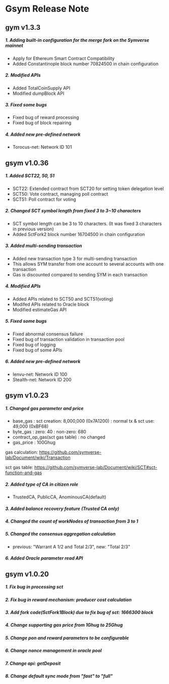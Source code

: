 # Gsym Release Note

## gym v1.3.3

##### 1. Adding built-in configuration for the merge fork on the Symverse mainnet
* Apply for Ethereum Smart Contract Compatibility
* Added Constantinople block number 70824500 in chain configuration 

##### 2. Modified APIs
* Added TotalCoinSupply API
* Modified dumpBlock API

##### 3. Fixed some bugs
* Fixed bug of reward processing
* Fixed bug of block repairing

##### 4. Added new pre-defined network
* Torocus-net: Network ID 101

## gsym v1.0.36

##### 1. Added SCT22, 50, 51

- SCT22: Extended contract from SCT20 for setting token delegation level
- SCT50: Vote contract, managing poll contract
- SCT51: Poll contract for voting

##### 2. Changed SCT symbol length from fixed 3 to 3~10 characters

- SCT symbol length can be 3 to 10 characters. (It was fixed 3 characters in previous version)
- Added SctFork2 block number 16704500 in chain configuration

##### 3. Added multi-sending transaction

- Added new transaction type 3 for multi-sending transaction
- This allows SYM transfer from one account to several accounts with one transaction
- Gas is discounted compared to sending SYM in each transaction

##### 4. Modified APIs

- Added APIs related to SCT50 and SCT51(voting)
- Modifed APIs related to Oracle block
- Modified estimateGas API

##### 5. Fixed some bugs

- Fixed abnormal consensus failure
- Fixed bug of transaction validation in transaction pool
- Fixed bug of logging
- Fixed bug of some APIs

##### 6. Added new pre-defined network

- Ienvu-net: Network ID 100
- Stealth-net: Network ID 200



## gsym v1.0.23

##### 1. Changed gas parameter and price

- base_gas
  : sct creation: 8,000,000 (0x7A1200)
  : normal tx & sct use: 49,000 (0xBF68)
- byte_gas
  : zero: 40
  : non-zero: 680
- contract_op_gas(sct gas table)
  : no changed
- gas_price
  : 100Ghug

gas calculation: https://github.com/symverse-lab/Document/wiki/Transaction

sct gas table: https://github.com/symverse-lab/Document/wiki/SCT#sct-function-and-gas

##### 2. Added type of CA in citizen role

- TrustedCA, PublicCA, AnominousCA(default)
##### 3. Added balance recovery feature (Trusted CA only)

##### 4. Changed the count of workNodes of transaction from 3 to 1

##### 5. Changed the consensus aggregation calculation

- previous: "Warrant A 1/2 and Total 2/3", new: "Total 2/3"
##### 6. Added Oracle parameter read API



## gsym v1.0.20

##### 1. Fix bug in processing sct

##### 2. Fix bug in reward mechanism: producer cost calculation

##### 3. Add fork code(SctFork1Block) due to fix bug of sct: 1666300 block

##### 4. Change supporting gas price from 1Ghug to 25Ghug

##### 5. Change pon and reward parameters to be configurable

##### 6. Change nonce management in oracle pool

##### 7. Change api: getDeposit

##### 8. Change default sync mode from "fast" to "full"
